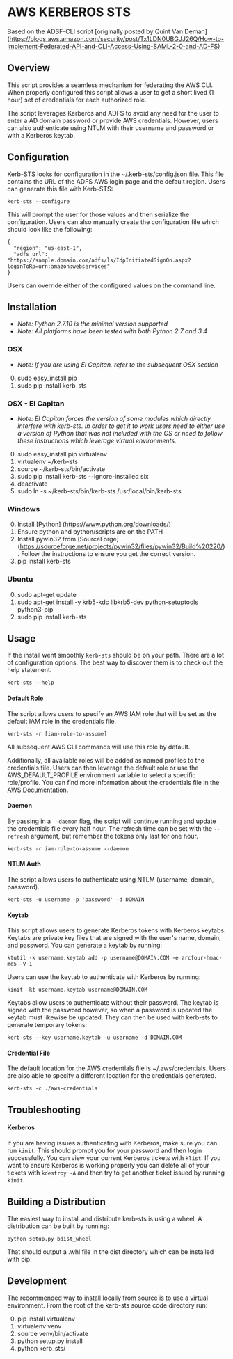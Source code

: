 # AWS KERBEROS STS
Based on the ADSF-CLI script  [originally posted by Quint Van Deman] (https://blogs.aws.amazon.com/security/post/Tx1LDN0UBGJJ26Q/How-to-Implement-Federated-API-and-CLI-Access-Using-SAML-2-0-and-AD-FS)

## Overview
This script provides a seamless mechanism for federating the AWS CLI. When
properly configured this script allows a user to get a short lived (1 hour) set of
credentials for each authorized role.

The script leverages Kerberos and ADFS to avoid any need for the user to enter
a AD domain password or provide AWS credentials. However, users can also
authenticate using NTLM with their username and password or with a Kerberos keytab.

## Configuration
Kerb-STS looks for configuration in the ~/.kerb-sts/config.json file. This file contains
the URL of the ADFS AWS login page and the default region. Users can generate this file with Kerb-STS:
```
kerb-sts --configure
```
This will prompt the user for those values and then serialize the configuration. Users
can also manually create the configuration file which should look like the following:
```
{
  "region": "us-east-1",
  "adfs_url": "https://sample.domain.com/adfs/ls/IdpInitiatedSignOn.aspx?loginToRp=urn:amazon:webservices"
}
```
Users can override either of the configured values on the command line.

## Installation
* *Note: Python 2.7.10 is the minimal version supported*
* *Note: All platforms have been tested with both Python 2.7 and 3.4*

### OSX
* *Note: If you are using El Capitan, refer to the subsequent OSX section*

0. sudo easy_install pip
1. sudo pip install kerb-sts

### OSX - El Capitan
* *Note: El Capitan forces the version of some modules which directly interfere with kerb-sts. In order to
get it to work users need to either use a version of Python that was not included with the OS or need
to follow these instructions which leverage virtual environments.*

0. sudo easy_install pip virtualenv
1. virtualenv ~/kerb-sts
2. source ~/kerb-sts/bin/activate
3. sudo pip install kerb-sts --ignore-installed six
4. deactivate
5. sudo ln -s ~/kerb-sts/bin/kerb-sts /usr/local/bin/kerb-sts

### Windows
0. Install [Python] (https://www.python.org/downloads/)
1. Ensure python and python/scripts are on the PATH
2. Install pywin32 from [SourceForge] (https://sourceforge.net/projects/pywin32/files/pywin32/Build%20220/). Follow the instructions to ensure you get the correct version.
3. pip install kerb-sts

### Ubuntu
0. sudo apt-get update
1. sudo apt-get install -y krb5-kdc libkrb5-dev python-setuptools python3-pip
2. sudo pip install kerb-sts

## Usage
If the install went smoothly `kerb-sts` should be on your path. There are a lot of configuration options.
The best way to discover them is to check out the help statement.
```
kerb-sts --help
```

#### Default Role
The script allows users to specify an AWS IAM role that will be set as the default IAM role in
the credentials file.
```
kerb-sts -r [iam-role-to-assume]
```
All subsequent AWS CLI commands will use this role by default.

Additionally, all available roles will be added as named profiles to the credentials file.
Users can then leverage the default role or use the AWS_DEFAULT_PROFILE environment variable to
select a specific role/profile. You can find more information about the credentials file
in the [AWS Documentation](http://docs.aws.amazon.com/cli/latest/userguide/cli-chap-getting-started.html#cli-config-files).

#### Daemon
By passing in a `--daemon` flag, the script will continue running and update the credentials file every
half hour. The refresh time can be set with the `--refresh` argument, but remember
the tokens only last for one hour.
```
kerb-sts -r iam-role-to-assume --daemon
```

#### NTLM Auth
The script allows users to authenticate using NTLM (username, domain, password).
```
kerb-sts -u username -p 'password' -d DOMAIN
```

#### Keytab
This script allows users to generate Kerberos tokens with Kerberos keytabs. Keytabs
are private key files that are signed with the user's name, domain, and password.
You can generate a keytab by running:
```
ktutil -k username.keytab add -p username@DOMAIN.COM -e arcfour-hmac-md5 -V 1
```
Users can use the keytab to authenticate with Kerberos by running:
```
kinit -kt username.keytab username@DOMAIN.COM
```
Keytabs allow users to authenticate without their password. The keytab is signed with the password however, so
when a password is updated the keytab must likewise be updated.
They can then be used with kerb-sts to generate temporary tokens:
```
kerb-sts --key username.keytab -u username -d DOMAIN.COM
```

#### Credential File
The default location for the AWS credentials file is ~/.aws/credentials. Users are also able to specify
a different location for the credentials generated.
```
kerb-sts -c ./aws-credentials
```

## Troubleshooting
#### Kerberos
If you are having issues authenticating with Kerberos, make sure you can run `kinit`. This should prompt you for
your password and then login successfully. You can view your current Kerberos tickets with `klist`. If you want to
ensure Kerberos is working properly you can delete all of your tickets with `kdestroy -A` and then try to get another
ticket issued by running `kinit`.

## Building a Distribution
The easiest way to install and distribute kerb-sts is using a wheel.
A distribution can be built by running:
```
python setup.py bdist_wheel
```
That should output a .whl file in the dist directory which can be installed with pip.

## Development
The recommended way to install locally from source is to use a virtual environment. From the root
of the kerb-sts source code directory run:

0. pip install virtualenv
1. virtualenv venv
2. source venv/bin/activate
3. python setup.py install
4. python kerb_sts/

